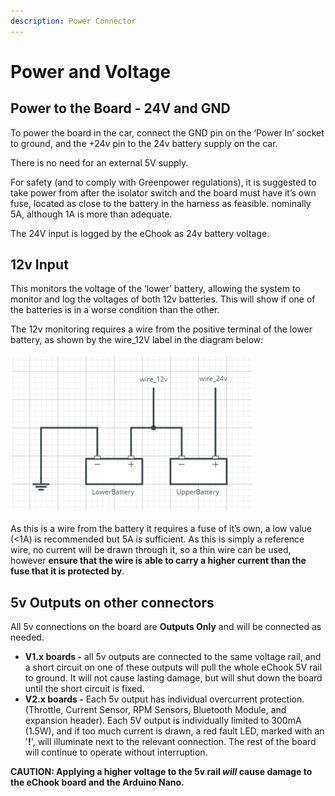 ```yaml
---
description: Power Connector
---
```


# Power and Voltage

## Power to the Board - 24V and GND <a href="#docs-internal-guid-c4233111-09ca-8d5a-7c1c-1dfc2e9d0636" id="docs-internal-guid-c4233111-09ca-8d5a-7c1c-1dfc2e9d0636"></a>

To power the board in the car, connect the GND pin on the ‘Power In’ socket to ground, and the +24v pin to the 24v battery supply on the car.&#x20;

There is no need for an external 5V supply.&#x20;

For safety (and to comply with Greenpower regulations), it is suggested to take power from after the isolator switch and the board must have it’s own fuse, located as close to the battery in the harness as feasible. nominally 5A, although 1A is more than adequate.

The 24V input is logged by the eChook as 24v battery voltage.

## 12v Input

This monitors the voltage of the ‘lower’ battery, allowing the system to monitor and log the voltages of both 12v batteries. This will show if one of the batteries is in a worse condition than the other.

The 12v monitoring requires a wire from the positive terminal of the lower battery, as shown by the wire\_12V label in the diagram below:

![](../.gitbook/assets/screenshot-from-2017-11-29-22-00-19.png)

As this is a wire from the battery it requires a fuse of it’s own, a low value (<1A) is recommended but 5A is sufficient. As this is simply a reference wire, no current will be drawn through it, so a thin wire can be used, however **ensure that the wire is able to carry a higher current than the fuse that it is protected by**.

## 5v Outputs on other connectors

All 5v connections on the board are **Outputs Only** and will be connected as needed.&#x20;

* **V1.x boards -** all 5v outputs are connected to the same voltage rail, and a short circuit on one of these outputs will pull the whole eChook 5V rail to ground. It will not cause lasting damage, but will shut down the board until the short circuit is fixed.
* **V2.x boards -** Each 5v output has individual overcurrent protection. (Throttle, Current Sensor, RPM Sensors, Bluetooth Module, and expansion header). Each 5V output is individually limited to 300mA (1.5W), and if too much current is drawn, a red fault LED, marked with an '**!**', will illuminate next to the relevant connection. The rest of the board will continue to operate without interruption.

**CAUTION: Applying a higher voltage to the 5v rail&#x20;**_**will**_**&#x20;cause damage to the eChook board and the Arduino Nano.**
